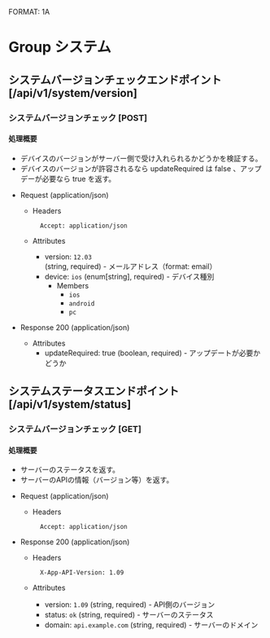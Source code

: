 FORMAT: 1A

# Group システム
## システムバージョンチェックエンドポイント [/api/v1/system/version]
### システムバージョンチェック [POST]
#### 処理概要

* デバイスのバージョンがサーバー側で受け入れられるかどうかを検証する。
* デバイスのバージョンが許容されるなら updateRequired は false 、アップデーが必要なら true を返す。

+ Request (application/json)

    + Headers

            Accept: application/json

    + Attributes

        + version: `12.03` (string, required) - メールアドレス（format: email）
        + device: `ios` (enum[string], required) - デバイス種別
            + Members
                + `ios`
                + `android`
                + `pc`

+ Response 200 (application/json)

    + Attributes
        + updateRequired: true (boolean, required) - アップデートが必要かどうか

## システムステータスエンドポイント [/api/v1/system/status]
### システムバージョンチェック [GET]
#### 処理概要

* サーバーのステータスを返す。
* サーバーのAPIの情報（バージョン等）を返す。

+ Request (application/json)

    + Headers

            Accept: application/json

+ Response 200 (application/json)

    + Headers

            X-App-API-Version: 1.09

    + Attributes

        + version: `1.09` (string, required) - API側のバージョン
        + status: `ok` (string, required) - サーバーのステータス
        + domain: `api.example.com` (string, required) - サーバーのドメイン
